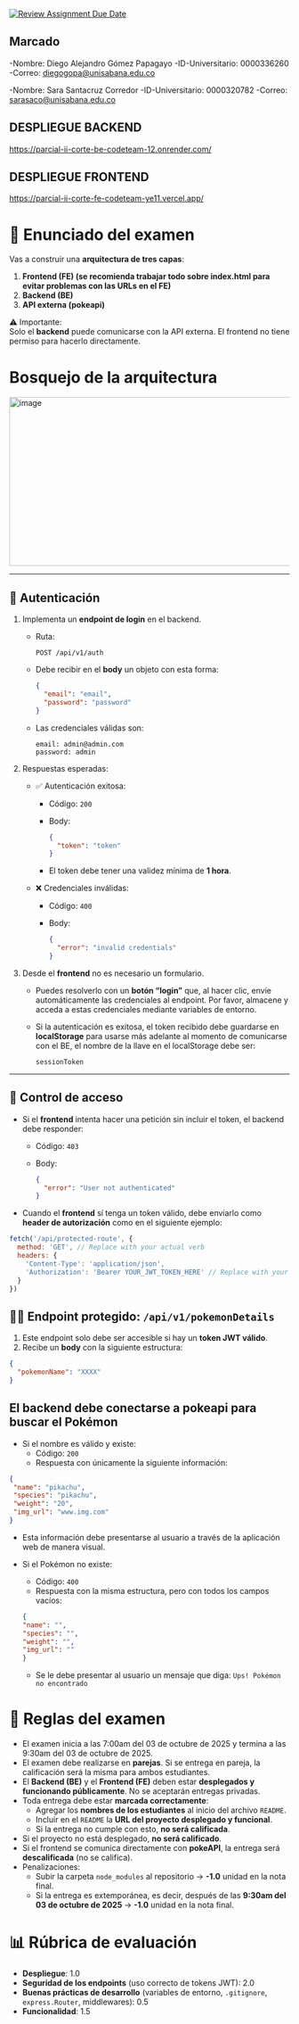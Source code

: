 [![Review Assignment Due Date](https://classroom.github.com/assets/deadline-readme-button-22041afd0340ce965d47ae6ef1cefeee28c7c493a6346c4f15d667ab976d596c.svg)](https://classroom.github.com/a/PzXEPZ_E)
## Marcado
-Nombre: Diego Alejandro Gómez Papagayo
-ID-Universitario: 0000336260
-Correo: diegogopa@unisabana.edu.co

-Nombre: Sara Santacruz Corredor
-ID-Universitario: 0000320782
-Correo: sarasaco@unisabana.edu.co
## DESPLIEGUE BACKEND
https://parcial-ii-corte-be-codeteam-12.onrender.com/

## DESPLIEGUE FRONTEND
https://parcial-ii-corte-fe-codeteam-ye11.vercel.app/

# 📝 Enunciado del examen

Vas a construir una **arquitectura de tres capas**:

1. **Frontend (FE) (se recomienda trabajar todo sobre index.html para evitar problemas con las URLs en el FE)**  
2. **Backend (BE)**  
3. **API externa (pokeapi)**  

⚠️ Importante:  
Solo el **backend** puede comunicarse con la API externa. El frontend no tiene permiso para hacerlo directamente.  

# Bosquejo de la arquitectura
<img width="1011" height="303" alt="image" src="https://github.com/user-attachments/assets/18450165-2000-4eb3-ab87-ff9cec1e30c7" />

---

## 🔑 Autenticación

1. Implementa un **endpoint de login** en el backend.  
   - Ruta:  

     ```
     POST /api/v1/auth
     ```  

   - Debe recibir en el **body** un objeto con esta forma:  

     ```json
     {
       "email": "email",
       "password": "password"
     }
     ```  

   - Las credenciales válidas son:  

     ```
     email: admin@admin.com
     password: admin
     ```

2. Respuestas esperadas:  
   - ✅ Autenticación exitosa:  

     - Código: `200`  
     - Body:  

       ```json
       {
         "token": "token"
       }
       ```  
     - El token debe tener una validez mínima de **1 hora**.  

   - ❌ Credenciales inválidas:  

     - Código: `400`  
     - Body:  

       ```json
       {
         "error": "invalid credentials"
       }
       ```  

3. Desde el **frontend** no es necesario un formulario.  
   - Puedes resolverlo con un **botón “login”** que, al hacer clic, envíe automáticamente las credenciales al endpoint. Por favor, almacene y acceda a estas credenciales mediante variables de entorno.  
   - Si la autenticación es exitosa, el token recibido debe guardarse en **localStorage** para usarse más adelante al momento de comunicarse con el BE, el nombre de la llave en el localStorage debe ser:  

     ```
     sessionToken
     ```

---

## 🚫 Control de acceso

- Si el **frontend** intenta hacer una petición sin incluir el token, el backend debe responder:  

  - Código: `403`  
  - Body:  

    ```json
    {
      "error": "User not authenticated"
    }
    ```  

- Cuando el **frontend** sí tenga un token válido, debe enviarlo como **header de autorización** como en el siguiente ejemplo:
```javascript
fetch('/api/protected-route', {
  method: 'GET', // Replace with your actual verb
  headers: {
    'Content-Type': 'application/json',
    'Authorization': 'Bearer YOUR_JWT_TOKEN_HERE' // Replace with your actual JWT
  }
})
```

## 🐱‍👤 Endpoint protegido: `/api/v1/pokemonDetails`

1. Este endpoint solo debe ser accesible si hay un **token JWT válido**.  
2. Recibe un **body** con la siguiente estructura:  

 ```json
 {
   "pokemonName": "XXXX"
 }
```

## El backend debe conectarse a pokeapi para buscar el Pokémon
- Si el nombre es válido y existe:
   - Código: `200`
   - Respuesta con únicamente la siguiente información:
 ```json
{
  "name": "pikachu",
  "species": "pikachu",
  "weight": "20",
  "img_url": "www.img.com"
}
```
- Esta información debe presentarse al usuario a través de la aplicación web de manera visual.

- Si el Pokémon no existe:
   - Código: `400`
   - Respuesta con la misma estructura, pero con todos los campos vacíos:
  ```json
  {
  "name": "",
  "species": "",
  "weight": "",
  "img_url": ""
  }
  ```
  - Se le debe presentar al usuario un mensaje que diga: `Ups! Pokémon no encontrado`


# 📌 Reglas del examen

- El examen inicia a las 7:00am del 03 de octubre de 2025 y termina a las 9:30am del 03 de octubre de 2025.
- El examen debe realizarse en **parejas**. Si se entrega en pareja, la calificación será la misma para ambos estudiantes.  
- El **Backend (BE)** y el **Frontend (FE)** deben estar **desplegados y funcionando públicamente**. No se aceptarán entregas privadas.  
- Toda entrega debe estar **marcada correctamente**:  
  - Agregar los **nombres de los estudiantes** al inicio del archivo `README`.  
  - Incluir en el `README` la **URL del proyecto desplegado y funcional**.  
  - Si la entrega no cumple con esto, **no será calificada**.  
- Si el proyecto no está desplegado, **no será calificado**.  
- Si el frontend se comunica directamente con **pokeAPI**, la entrega será **descalificada** (no se califica).  
- Penalizaciones:  
  - Subir la carpeta `node_modules` al repositorio → **-1.0** unidad en la nota final.
  - Si la entrega es extemporánea, es decir, después de las **9:30am del 03 de octubre de 2025** -> **-1.0** unidad en la nota final.

# 📊 Rúbrica de evaluación

- **Despliegue**: 1.0  
- **Seguridad de los endpoints** (uso correcto de tokens JWT): 2.0  
- **Buenas prácticas de desarrollo** (variables de entorno, `.gitignore`, `express.Router`, middlewares): 0.5  
- **Funcionalidad**: 1.5  






